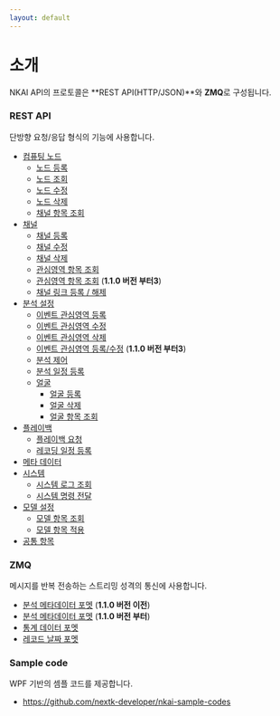 ```yaml
---
layout: default
---
```


# 소개
NKAI API의 프로토콜은 **REST API(HTTP/JSON)**와 **ZMQ**로 구성됩니다.

### REST API
단방향 요청/응답 형식의 기능에 사용합니다.
- [컴퓨팅 노드](./docs/kr/api/v2/node/computing_node.html)
  - [노드 등록](./docs/kr/api/v2/node/computing_node.html#create-computing-node)
  - [노드 조회](./docs/kr/api/v2/node/computing_node.html#get-computing-node)
  - [노드 수정](./docs/kr/api/v2/node/computing_node.html#update-computing-node)
  - [노드 삭제](./docs/kr/api/v2/node/computing_node.html#remove-computing-node)
  - [채널 항목 조회](./docs/kr/api/v2/channel/channels.html#list-channel)
- [채널](./docs/kr/api/v2/channel/channels.html)
  - [채널 등록](./docs/kr/api/v2/channel/channels.html#register-channel)
  - [채널 수정](./docs/kr/api/v2/channel/channels.html#update-channel)
  - [채널 삭제](./docs/kr/api/v2/channel/channels.html#remove-channel)
  - [관심영역 항목 조회](./docs/kr/api/v2/va/roi.html#list-roi)
  - [관심영역 항목 조회](./docs/kr/api/v3/va/roi.html#list-roi) (**1.1.0 버전 부터3**)
  - [채널 링크 등록 / 해제](./docs/kr/api/v2/channel/link.html)
- [분석 설정](./docs/kr/api/v2/va/roi.html)
  - [이벤트 관심영역 등록](./docs/kr/api/v2/va/roi.html#create-roi)
  - [이벤트 관심영역 수정](./docs/kr/api/v2/va/roi.html#update-roi)
  - [이벤트 관심영역 삭제](./docs/kr/api/v2/va/roi.html#remove-roi)
  - [이벤트 관심영역 등록/수정](./docs/kr/api/v3/va/roi.html#add-or-update-roi) (**1.1.0 버전 부터3**)
  - [분석 제어](./docs/kr/api/v2/va/control.html)
  - [분석 일정 등록](./docs/kr/api/v2/va/schedule.html)
  - [얼굴](./docs/kr/api/v2/va/face.html)
    - [얼굴 등록](./docs/kr/api/v2/va/face.html#register-face-db)
    - [얼굴 삭제](./docs/kr/api/v2/va/face.html#remove-face-db)
    - [얼굴 항목 조회](./docs/kr/api/v2/va/face.html#list-face-db)
- [플레이백](./docs/kr/api/v2/playback/playback.html)
  - [플레이백 요청](./docs/kr/api/v2/playback/playback.html#playback)
  - [레코딩 일정 등록](./docs/kr/api/v2/playback/schedule.html)
- [메타 데이터](./docs/kr/api/v2/meta/metadata.html)
- [시스템](./docs/kr/api/v2/system/system.html)
  - [시스템 로그 조회](./docs/kr/api/v2/system/system.html#system-log)
  - [시스템 명령 전달](./docs/kr/api/v2/system/system.html#system)
- [모델 설정](./docs/kr/api/v2/models/models.html)
  - [모델 항목 조회](./docs/kr/api/v2/models/models.html#get-models)
  - [모델 항목 적용](./docs/kr/api/v2/models/models.html#apply-models)
- [공통 항목](./docs/kr/api/v2/common/models.html)

### ZMQ
메시지를 반복 전송하는 스트리밍 성격의 통신에 사용합니다.
- [분석 메타데이터 포멧](./docs/kr/zmq/va_results.html) (**1.1.0 버전 이전**)
- [분석 메타데이터 포멧](./docs/kr/zmq/va_results_v3.html) (**1.1.0 버전 부터**)
- [통계 데이터 포멧](./docs/kr/zmq/statistics.html) 
- [레코드 날짜 포멧](./docs/kr/zmq/record_date.html)



### Sample code
WPF 기반의 셈플 코드를 제공합니다.
 - https://github.com/nextk-developer/nkai-sample-codes